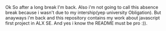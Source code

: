 Ok So after a long break I'm back. Also i'm not going to call this absence break because i wasn't due to my intership(yep university Obligation). But anayways i'm back and this repository contains my work about javascript first project in ALX SE. And yes i know the README must be pro :)).  
